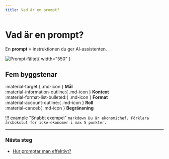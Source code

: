 ```yaml
---
title: Vad är en prompt?
---
```


# Vad är en prompt?

En **prompt** = instruktionen du ger AI-assistenten.

![Prompt-fältet](../assets/images/prompt-field.png){ width="550" }

## Fem byggstenar

:material-target:{ .md-icon } **Mål**  
:material-information-outline:{ .md-icon } **Kontext**  
:material-format-list-bulleted:{ .md-icon } **Format**  
:material-account-outline:{ .md-icon } **Roll**  
:material-cancel:{ .md-icon } **Begränsning**

!!! example "Snabbt exempel"
    ```markdown
    Du är ekonomichef. Förklara årsbokslut
    för icke-ekonomer i max 5 punkter.
    ```

---

### Nästa steg
- [Hur promptar man effektivt?](hur-promptar-man.md)

